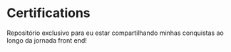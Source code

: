 # Certifications
Repositório exclusivo para eu estar compartilhando minhas conquistas ao longo da jornada front end!
